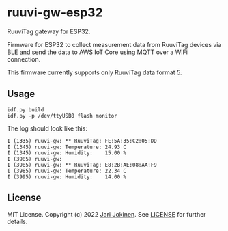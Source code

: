 # ruuvi-gw-esp32

RuuviTag gateway for ESP32.

Firmware for ESP32 to collect measurement data from RuuviTag devices via BLE
and send the data to AWS IoT Core using MQTT over a WiFi connection.

This firmware currently supports only RuuviTag data format 5.

## Usage

    idf.py build
    idf.py -p /dev/ttyUSB0 flash monitor

The log should look like this:

    I (1335) ruuvi-gw: ** RuuviTag: FE:5A:35:C2:05:DD
    I (1345) ruuvi-gw: Temperature: 24.93 C
    I (1345) ruuvi-gw: Humidity:    15.00 %
    I (3985) ruuvi-gw: 
    I (3985) ruuvi-gw: ** RuuviTag: E8:2B:AE:08:AA:F9
    I (3985) ruuvi-gw: Temperature: 22.34 C
    I (3995) ruuvi-gw: Humidity:    14.00 %

## License

MIT License. Copyright (c) 2022 [Jari Jokinen](https://jarijokinen.com).  See
[LICENSE](https://github.com/jarijokinen/ruuvi-gw-esp32/blob/master/LICENSE.txt)
for further details.
